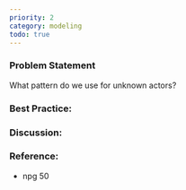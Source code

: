 ```yaml
---
priority: 2
category: modeling
todo: true
---
```

### Problem Statement

What pattern do we use for unknown actors?

### Best Practice:


### Discussion:

### Reference:

* npg 50